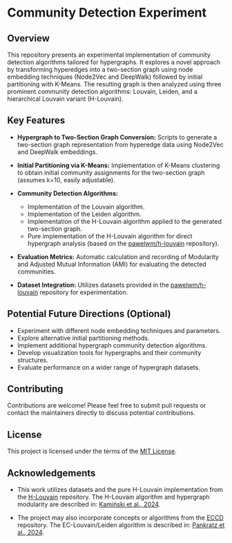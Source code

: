 # Community Detection Experiment

## Overview

This repository presents an experimental implementation of community detection algorithms tailored for hypergraphs. It explores a novel approach by transforming hyperedges into a two-section graph using node embedding techniques (Node2Vec and DeepWalk) followed by initial partitioning with K-Means. The resulting graph is then analyzed using three prominent community detection algorithms: Louvain, Leiden, and a hierarchical Louvain variant (H-Louvain).

## Key Features

* **Hypergraph to Two-Section Graph Conversion:** Scripts to generate a two-section graph representation from hyperedge data using Node2Vec and DeepWalk embeddings.

* **Initial Partitioning via K-Means:** Implementation of K-Means clustering to obtain initial community assignments for the two-section graph (assumes k=10, easily adjustable).

* **Community Detection Algorithms:**

    * Implementation of the Louvain algorithm.
    * Implementation of the Leiden algorithm.
    * Implementation of the H-Louvain algorithm applied to the generated two-section graph.
    * Pure implementation of the H-Louvain algorithm for direct hypergraph analysis (based on the [pawelwm/h-louvain](https://github.com/pawelwm/h-louvain) repository).

* **Evaluation Metrics:** Automatic calculation and recording of Modularity and Adjusted Mutual Information (AMI) for evaluating the detected communities.

* **Dataset Integration:** Utilizes datasets provided in the [pawelwm/h-louvain](https://github.com/pawelwm/h-louvain) repository for experimentation.

## Potential Future Directions (Optional)

* Experiment with different node embedding techniques and parameters.
* Explore alternative initial partitioning methods.
* Implement additional hypergraph community detection algorithms.
* Develop visualization tools for hypergraphs and their community structures.
* Evaluate performance on a wider range of hypergraph datasets.

## Contributing

Contributions are welcome! Please feel free to submit pull requests or contact the maintainers directly to discuss potential contributions.

## License

This project is licensed under the terms of the [MIT License](https://opensource.org/licenses/MIT).

## Acknowledgements

* This work utilizes datasets and the pure H-Louvain implementation from the [H-Louvain](https://github.com/pawelwm/h-louvain.git) repository. The H-Louvain algorithm and hypergraph modularity are described in: [Kamiński et al., 2024](https://doi.org/10.1093/comnet/cnae041).

* The project may also incorporate concepts or algorithms from the [ECCD](https://github.com/bartoszpankratz/ECCD.git) repository. The EC-Louvain/Leiden algorithm is described in: [Pankratz et al., 2024](https://doi.org/10.1093/comnet/cnae035).

